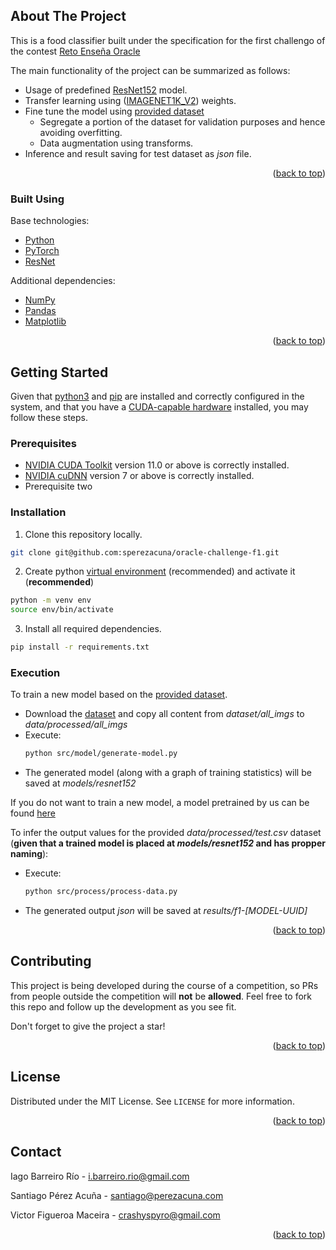 ## About The Project

This is a food classifier built under the specification for the first challengo of the contest [Reto Enseña Oracle](https://nuwe.io/dev/competitions/reto-ensena-oracle-espana/clasificacion-imagenes-reto_1)

The main functionality of the project can be summarized as follows:

* Usage of predefined [ResNet152](https://arxiv.org/pdf/1512.03385.pdf) model.
* Transfer learning using ([IMAGENET1K_V2](https://pytorch.org/vision/main/models/generated/torchvision.models.resnet152.html#torchvision.models.ResNet152_Weights)) weights.
* Fine tune the model using [provided dataset]()
  * Segregate a portion of the dataset for validation purposes and hence avoiding overfitting.
  * Data augmentation using transforms.
* Inference and result saving for test dataset as _json_ file.

<p align="right">(<a href="#top">back to top</a>)</p>

### Built Using

Base technologies:

* [Python](https://www.python.org/)
* [PyTorch](https://pytorch.org/)
* [ResNet](https://arxiv.org/pdf/1512.03385.pdf)

Additional dependencies:

* [NumPy](https://numpy.org/)
* [Pandas](https://pandas.pydata.org/)
* [Matplotlib](https://matplotlib.org/)

<p align="right">(<a href="#top">back to top</a>)</p>

## Getting Started

Given that [python3](https://www.python.org/downloads/) and [pip](https://pypi.org/project/pip/) are installed and correctly configured in the system, and that you have a [CUDA-capable hardware](https://developer.nvidia.com/cuda-gpus) installed, you may follow these steps.

### Prerequisites

* [NVIDIA CUDA Toolkit](https://developer.nvidia.com/cuda-downloads) version 11.0 or above is correctly installed.
* [NVIDIA cuDNN](https://developer.nvidia.com/cudnn) version 7 or above is correctly installed.
* Prerequisite two

### Installation

1. Clone this repository locally.

```bash
git clone git@github.com:sperezacuna/oracle-challenge-f1.git
```
2. Create python [virtual environment](https://docs.python.org/3/library/venv.html) (recommended) and activate it (**recommended**)

```bash
python -m venv env
source env/bin/activate 
```

3. Install all required dependencies.

```bash
pip install -r requirements.txt
```

### Execution

To train a new model based on the [provided dataset](https://challenges-asset-files.s3.us-east-2.amazonaws.com/Events/Oracle/oracle_CV.zip).

* Download the [dataset]((https://challenges-asset-files.s3.us-east-2.amazonaws.com/Events/Oracle/oracle_CV.zip)) and copy all content from _dataset/all\_imgs_ to _data/processed/all\_imgs_
* Execute:
  ```bash
  python src/model/generate-model.py
  ```
* The generated model (along with a graph of training statistics) will be saved at _models/resnet152_

If you do not want to train a new model, a model pretrained by us can be found [here](https://drive.google.com/drive/folders/1fYlo8V8_GKCog4U4gs-7nwwlejGfZOjI?usp=share_link)

To infer the output values for the provided _data/processed/test.csv_ dataset (**given that a trained model is placed at _models/resnet152_ and has propper naming**):

* Execute:
  ```bash
  python src/process/process-data.py
  ```
* The generated output _json_ will be saved at _results/f1-[MODEL-UUID]_

<p align="right">(<a href="#top">back to top</a>)</p>

## Contributing

This project is being developed during the course of a competition, so PRs from people outside the competition will **not** be **allowed**. Feel free to fork this repo and follow up the development as you see fit.

Don't forget to give the project a star!

<p align="right">(<a href="#top">back to top</a>)</p>

## License

Distributed under the MIT License. See `LICENSE` for more information.

<p align="right">(<a href="#top">back to top</a>)</p>

## Contact

Iago Barreiro Río - i.barreiro.rio@gmail.com

Santiago Pérez Acuña - santiago@perezacuna.com

Victor Figueroa Maceira - crashyspyro@gmail.com

<p align="right">(<a href="#top">back to top</a>)</p>